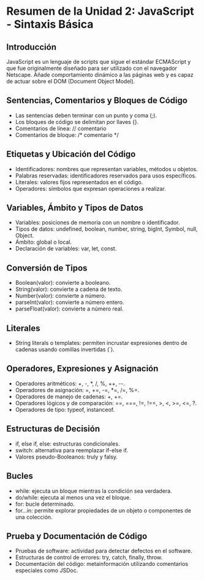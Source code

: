 
# Resumen de la Unidad 2: JavaScript - Sintaxis Básica

## Introducción
JavaScript es un lenguaje de scripts que sigue el estándar ECMAScript y que fue originalmente diseñado para ser utilizado con el navegador Netscape. Añade comportamiento dinámico a las páginas web y es capaz de actuar sobre el DOM (Document Object Model).

## Sentencias, Comentarios y Bloques de Código
- Las sentencias deben terminar con un punto y coma (;).
- Los bloques de código se delimitan por llaves {}.
- Comentarios de línea: // comentario
- Comentarios de bloque: /* comentario */

## Etiquetas y Ubicación del Código
- Identificadores: nombres que representan variables, métodos u objetos.
- Palabras reservadas: identificadores reservados para usos específicos.
- Literales: valores fijos representados en el código.
- Operadores: símbolos que expresan operaciones a realizar.

## Variables, Ámbito y Tipos de Datos
- Variables: posiciones de memoria con un nombre o identificador.
- Tipos de datos: undefined, boolean, number, string, bigInt, Symbol, null, Object.
- Ámbito: global o local.
- Declaración de variables: var, let, const.

## Conversión de Tipos
- Boolean(valor): convierte a booleano.
- String(valor): convierte a cadena de texto.
- Number(valor): convierte a número.
- parseInt(valor): convierte a número entero.
- parseFloat(valor): convierte a número real.

## Literales
- String literals o templates: permiten incrustar expresiones dentro de cadenas usando comillas invertidas (`).

## Operadores, Expresiones y Asignación
- Operadores aritméticos: +, -, *, /, %, ++, --.
- Operadores de asignación: =, +=, -=, *=, /=, %=.
- Operadores de manejo de cadenas: +, +=.
- Operadores lógicos y de comparación: ==, ===, !=, !==, >, <, >=, <=, ?.
- Operadores de tipo: typeof, instanceof.

## Estructuras de Decisión
- if, else if, else: estructuras condicionales.
- switch: alternativa para reemplazar if-else if.
- Valores pseudo-Booleanos: truly y falsy.

## Bucles
- while: ejecuta un bloque mientras la condición sea verdadera.
- do/while: ejecuta al menos una vez el bloque.
- for: bucle determinado.
- for...in: permite explorar propiedades de un objeto o componentes de una colección.

## Prueba y Documentación de Código
- Pruebas de software: actividad para detectar defectos en el software.
- Estructuras de control de errores: try, catch, finally, throw.
- Documentación del código: metainformación utilizando comentarios especiales como JSDoc.
